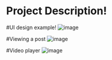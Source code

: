 # Project Description!
#UI design example!
![image](https://github.com/polenov-dv/react-reddit/assets/126477538/7cd0740f-b51f-478a-8f1e-61765d1c4e3b)

#Viewing a post
![image](https://github.com/polenov-dv/react-reddit/assets/126477538/48dd5dea-2ba8-48fe-a888-af33c202f6dc)

#Video player
![image](https://github.com/polenov-dv/react-reddit/assets/126477538/6dc431e3-9512-4f2c-bbbb-0e0bb93e1c66)
